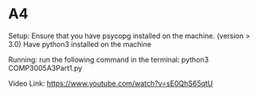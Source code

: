 # A4
Setup:
  Ensure that you have psycopg installed on the machine. (version > 3.0)
  Have python3 installed on the machine

Running:
  run the following command in the terminal: python3 COMP3005A3Part1.py

Video Link:
  https://www.youtube.com/watch?v=sE0QhS65qtU
